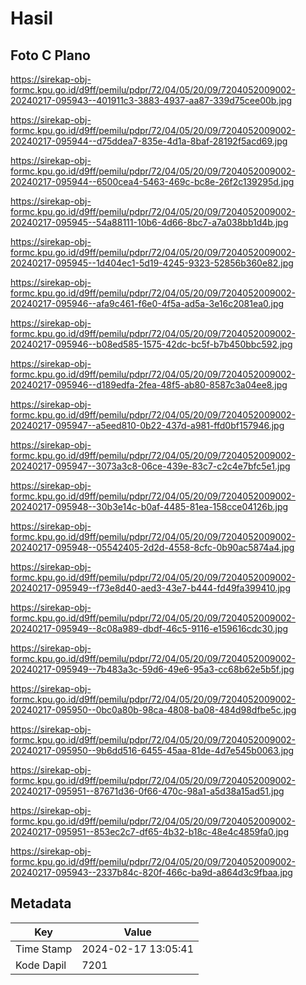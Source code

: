 # Hasil

## Foto C Plano

https://sirekap-obj-formc.kpu.go.id/d9ff/pemilu/pdpr/72/04/05/20/09/7204052009002-20240217-095943--401911c3-3883-4937-aa87-339d75cee00b.jpg

https://sirekap-obj-formc.kpu.go.id/d9ff/pemilu/pdpr/72/04/05/20/09/7204052009002-20240217-095944--d75ddea7-835e-4d1a-8baf-28192f5acd69.jpg

https://sirekap-obj-formc.kpu.go.id/d9ff/pemilu/pdpr/72/04/05/20/09/7204052009002-20240217-095944--6500cea4-5463-469c-bc8e-26f2c139295d.jpg

https://sirekap-obj-formc.kpu.go.id/d9ff/pemilu/pdpr/72/04/05/20/09/7204052009002-20240217-095945--54a88111-10b6-4d66-8bc7-a7a038bb1d4b.jpg

https://sirekap-obj-formc.kpu.go.id/d9ff/pemilu/pdpr/72/04/05/20/09/7204052009002-20240217-095945--1d404ec1-5d19-4245-9323-52856b360e82.jpg

https://sirekap-obj-formc.kpu.go.id/d9ff/pemilu/pdpr/72/04/05/20/09/7204052009002-20240217-095946--afa9c461-f6e0-4f5a-ad5a-3e16c2081ea0.jpg

https://sirekap-obj-formc.kpu.go.id/d9ff/pemilu/pdpr/72/04/05/20/09/7204052009002-20240217-095946--b08ed585-1575-42dc-bc5f-b7b450bbc592.jpg

https://sirekap-obj-formc.kpu.go.id/d9ff/pemilu/pdpr/72/04/05/20/09/7204052009002-20240217-095946--d189edfa-2fea-48f5-ab80-8587c3a04ee8.jpg

https://sirekap-obj-formc.kpu.go.id/d9ff/pemilu/pdpr/72/04/05/20/09/7204052009002-20240217-095947--a5eed810-0b22-437d-a981-ffd0bf157946.jpg

https://sirekap-obj-formc.kpu.go.id/d9ff/pemilu/pdpr/72/04/05/20/09/7204052009002-20240217-095947--3073a3c8-06ce-439e-83c7-c2c4e7bfc5e1.jpg

https://sirekap-obj-formc.kpu.go.id/d9ff/pemilu/pdpr/72/04/05/20/09/7204052009002-20240217-095948--30b3e14c-b0af-4485-81ea-158cce04126b.jpg

https://sirekap-obj-formc.kpu.go.id/d9ff/pemilu/pdpr/72/04/05/20/09/7204052009002-20240217-095948--05542405-2d2d-4558-8cfc-0b90ac5874a4.jpg

https://sirekap-obj-formc.kpu.go.id/d9ff/pemilu/pdpr/72/04/05/20/09/7204052009002-20240217-095949--f73e8d40-aed3-43e7-b444-fd49fa399410.jpg

https://sirekap-obj-formc.kpu.go.id/d9ff/pemilu/pdpr/72/04/05/20/09/7204052009002-20240217-095949--8c08a989-dbdf-46c5-9116-e159616cdc30.jpg

https://sirekap-obj-formc.kpu.go.id/d9ff/pemilu/pdpr/72/04/05/20/09/7204052009002-20240217-095949--7b483a3c-59d6-49e6-95a3-cc68b62e5b5f.jpg

https://sirekap-obj-formc.kpu.go.id/d9ff/pemilu/pdpr/72/04/05/20/09/7204052009002-20240217-095950--0bc0a80b-98ca-4808-ba08-484d98dfbe5c.jpg

https://sirekap-obj-formc.kpu.go.id/d9ff/pemilu/pdpr/72/04/05/20/09/7204052009002-20240217-095950--9b6dd516-6455-45aa-81de-4d7e545b0063.jpg

https://sirekap-obj-formc.kpu.go.id/d9ff/pemilu/pdpr/72/04/05/20/09/7204052009002-20240217-095951--87671d36-0f66-470c-98a1-a5d38a15ad51.jpg

https://sirekap-obj-formc.kpu.go.id/d9ff/pemilu/pdpr/72/04/05/20/09/7204052009002-20240217-095951--853ec2c7-df65-4b32-b18c-48e4c4859fa0.jpg

https://sirekap-obj-formc.kpu.go.id/d9ff/pemilu/pdpr/72/04/05/20/09/7204052009002-20240217-095943--2337b84c-820f-466c-ba9d-a864d3c9fbaa.jpg


## Metadata

| Key        | Value               |
| ---------- | ------------------- |
| Time Stamp | 2024-02-17 13:05:41 |
| Kode Dapil | 7201                |



